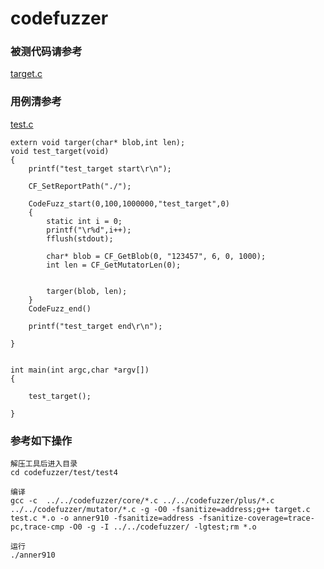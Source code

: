 # codefuzzer

### 被测代码请参考  

[target.c](../../test/test4/target.c)


### 用例清参考  
[test.c](../../test/test4/test.c)


```
extern void targer(char* blob,int len);
void test_target(void)
{
	printf("test_target start\r\n");
	
	CF_SetReportPath("./");
	
	CodeFuzz_start(0,100,1000000,"test_target",0)
	{
		static int i = 0;
		printf("\r%d",i++);
		fflush(stdout);

		char* blob = CF_GetBlob(0, "123457", 6, 0, 1000);
		int len = CF_GetMutatorLen(0);

		
		targer(blob, len);
	}
	CodeFuzz_end()

	printf("test_target end\r\n");

}


int main(int argc,char *argv[])
{
	
	test_target();
	
}

```


### 参考如下操作

```
解压工具后进入目录
cd codefuzzer/test/test4

编译
gcc -c  ../../codefuzzer/core/*.c ../../codefuzzer/plus/*.c ../../codefuzzer/mutator/*.c -g -O0 -fsanitize=address;g++ target.c test.c *.o -o anner910 -fsanitize=address -fsanitize-coverage=trace-pc,trace-cmp -O0 -g -I ../../codefuzzer/ -lgtest;rm *.o

运行
./anner910
```
